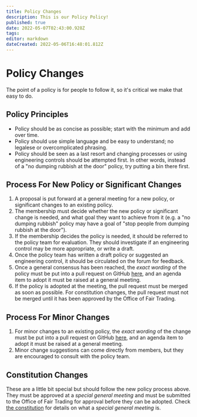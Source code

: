 ```yaml
---
title: Policy Changes
description: This is our Policy Policy!
published: true
date: 2022-05-07T02:43:00.928Z
tags: 
editor: markdown
dateCreated: 2022-05-06T16:48:01.812Z
---
```


# Policy Changes
The point of a policy is for people to follow it, so it's critical we make that easy to do.

## Policy Principles
* Policy should be as concise as possible; start with the minimum and add over time.
* Policy should use simple language and be easy to understand; no legalese or overcomplicated phrasing.
* Policy should be seen as a last resort and changing processes or using engineering controls should be attempted first. In other words, instead of a "no dumping rubbish at the door" policy, try putting a bin there first.

## Process For New Policy or Significant Changes
1. A proposal is put forward at a general meeting for a new policy, or significant changes to an existing policy.
2. The membership must decide whether the new policy or significant change is needed, and what goal they want to achieve from it (e.g. a "no dumping rubbish" policy may have a goal of "stop people from dumping rubbish at the door").
3. If the membership decides the policy is needed, it should be referred to the policy team for evaluation. They should investigate if an engineering control may be more appropriate, or write a draft.
4. Once the policy team has written a draft policy or suggested an engineering control, it should be circulated on the forum for feedback.
5. Once a general consensus has been reached, the *exact wording* of the policy must be put into a pull request on GitHub [here](https://github.com/brisbanemakerspace/bms-wiki/tree/main/policies), and an agenda item to adopt it must be raised at a general meeting.
6. If the policy is adopted at the meeting, the pull request must be merged as soon as possible. For constitution changes, the pull request must not be merged until it has been approved by the Office of Fair Trading.

## Process For Minor Changes
1. For minor changes to an existing policy, the *exact wording* of the change must be put into a pull request on GitHub [here](https://github.com/brisbanemakerspace/bms-wiki/tree/main/policies), and an agenda item to adopt it must be raised at a general meeting.
2. Minor change suggestions can come directly from members, but they are encouraged to consult with the policy team.

## Constitution Changes
These are a little bit special but should follow the new policy process above. They must be approved at a *special general meeting* and must be submitted to the Office of Fair Trading for approval before they can be adopted. Check [the constitution](/policies/constitution) for details on what a *special general meeting* is.